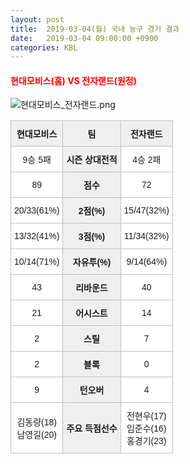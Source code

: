 ```yaml
---
layout: post
title:  2019-03-04(월) 국내 농구 경기 결과
date:   2019-03-04 09:00:00 +0900
categories: KBL
---
```


#### <span style="color:red"> 현대모비스(홈) VS 전자랜드(원정) </span>
![현대모비스_전자랜드.png](../images/kbl/match/현대모비스_전자랜드.png)

<style type="text/css">
.tg  {border-collapse:collapse;border-spacing:0;}
.tg td{font-family:Arial, sans-serif;font-size:14px;padding:10px 5px;border-style:solid;border-width:1px;overflow:hidden;word-break:normal;border-color:#c0c0c0;}
.tg th{font-family:Arial, sans-serif;font-size:14px;font-weight:normal;padding:10px 5px;border-style:solid;border-width:1px;overflow:hidden;word-break:normal;border-color:#c0c0c0;}
.tg .tg-dcpn{background-color:#ffffff;border-color:#c0c0c0;text-align:center;vertical-align:middle}
.tg .tg-txr3{background-color:#ffffff;border-color:#c0c0c0;text-align:center;vertical-align:middle}
.tg .tg-o8le{background-color:#efefef;border-color:#c0c0c0;text-align:center;vertical-align:middle}
.tg .tg-rr9t{font-weight:bold;background-color:#efefef;border-color:#c0c0c0;text-align:center;vertical-align:middle}
.tg .tg-wazi{background-color:#efefef;border-color:#c0c0c0;text-align:center;vertical-align:middle}
</style>

<table class="tg">
  <tr>
    <th class="tg-rr9t">현대모비스</th>
    <th class="tg-rr9t">팀</th>
    <th class="tg-rr9t">전자랜드</th>
  </tr>
  <tr>
    <td class="tg-dcpn">9승 5패</td>
    <td class="tg-rr9t">시즌 상대전적</td>
    <td class="tg-dcpn">4승 2패</td>
  </tr>
  <tr>
    <td class="tg-dcpn">89</td>
    <td class="tg-rr9t">점수</td>
    <td class="tg-dcpn">72</td>
  </tr>
  <tr>
    <td class="tg-dcpn">20/33(61%)</td>
    <td class="tg-rr9t">2점(%)</td>
    <td class="tg-dcpn">15/47(32%)</td>
  </tr>
  <tr>
    <td class="tg-dcpn">13/32(41%)</td>
    <td class="tg-rr9t">3점(%)</td>
    <td class="tg-dcpn">11/34(32%)</td>
  </tr>
  <tr>
    <td class="tg-dcpn">10/14(71%)</td>
    <td class="tg-rr9t">자유투(%)</td>
    <td class="tg-dcpn">9/14(64%)</td>
  </tr>
  <tr>
    <td class="tg-dcpn">43</td>
    <td class="tg-rr9t">리바운드</td>
    <td class="tg-dcpn">40</td>
  </tr>
  <tr>
    <td class="tg-dcpn">21</td>
    <td class="tg-rr9t">어시스트</td>
    <td class="tg-dcpn">14</td>
  </tr>
  <tr>
    <td class="tg-dcpn">2</td>
    <td class="tg-rr9t">스틸</td>
    <td class="tg-dcpn">7</td>
  </tr>
  <tr>
    <td class="tg-dcpn">2</td>
    <td class="tg-rr9t">블록</td>
    <td class="tg-dcpn">0</td>
  </tr>
  <tr>
    <td class="tg-dcpn">9</td>
    <td class="tg-rr9t">턴오버</td>
    <td class="tg-dcpn">4</td>
  </tr>
  <tr>
    <td class="tg-dcpn">김동량(18)<br>남영길(20)</td>
    <td class="tg-rr9t">주요 득점선수</td>
    <td class="tg-dcpn">전현우(17)<br>임준수(16)<br>홍경기(23)</td>
  </tr>
</table>
